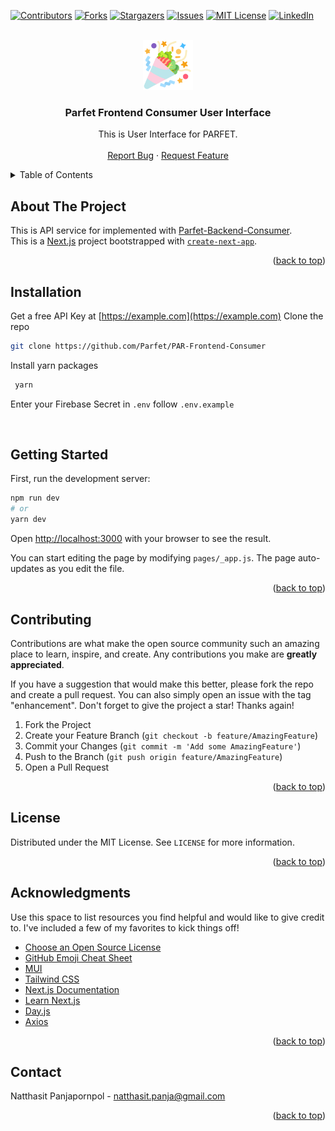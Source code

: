 <div id="top"></div>
<!--
*** Thanks for checking out the Best-README-Template. If you have a suggestion
*** that would make this better, please fork the repo and create a pull request
*** or simply open an issue with the tag "enhancement".
*** Don't forget to give the project a star!
*** Thanks again! Now go create something AMAZING! :D
-->



<!-- PROJECT SHIELDS -->
<!--
*** I'm using markdown "reference style" links for readability.
*** Reference links are enclosed in brackets [ ] instead of parentheses ( ).
*** See the bottom of this document for the declaration of the reference variables
*** for contributors-url, forks-url, etc. This is an optional, concise syntax you may use.
*** https://www.markdownguide.org/basic-syntax/#reference-style-links
-->
[![Contributors][contributors-shield]][contributors-url]
[![Forks][forks-shield]][forks-url]
[![Stargazers][stars-shield]][stars-url]
[![Issues][issues-shield]][issues-url]
[![MIT License][license-shield]][license-url]
[![LinkedIn][linkedin-shield]][linkedin-url]

<!-- PROJECT LOGO -->
<br />
<div align="center">
  <a href="https://github.com/Parfet/PAR-Backend-Consumer">
    <img src="https://github.com/Parfet/PAR-Frontend-Consumer/blob/main/public/images/logo_parfet_512.png" alt="PARFET Logo" width="80" height="80">
  </a>

  <h3 align="center">Parfet Frontend Consumer User Interface</h3>

  <p align="center">
    This is User Interface for PARFET.
    <br />
    <br />
    <a href="https://github.com/Parfet/PAR-Backend-Consumer/issues">Report Bug</a>
    ·
    <a href="https://github.com/Parfet/PAR-Backend-Consumer/issues">Request Feature</a>
  </p>
</div>

<!-- TABLE OF CONTENTS -->
<details>
  <summary>Table of Contents</summary>
  <ol>
    <li>
      <a href="#about-the-project">About The Project</a>
    </li>
    <li>
      <a href="#installation">Installation</a>
      <a href="#getting-started">Getting Started</a>
    </li>
    <li><a href="#contributing">Contributing</a></li>
    <li><a href="#license">License</a></li>
    <li><a href="#acknowledgments">Acknowledgments</a></li>
    <li><a href="#contact">Contact</a></li>
  </ol>
</details>

<!-- ABOUT THE PROJECT -->
## About The Project

This is API service for implemented with [Parfet-Backend-Consumer](https://github.com/Parfet/PAR-Backend-Consumer). <br />
This is a [Next.js](https://nextjs.org/) project bootstrapped with [`create-next-app`](https://github.com/vercel/next.js/tree/canary/packages/create-next-app).

<p align="right">(<a href="#top">back to top</a>)</p>

## Installation

Get a free API Key at [https://example.com](https://example.com)
Clone the repo
   ```sh
   git clone https://github.com/Parfet/PAR-Frontend-Consumer
   ```
Install yarn packages
   ```sh
    yarn
   ```
Enter your Firebase Secret in `.env` follow `.env.example`

<br>

## Getting Started

First, run the development server:

```bash
npm run dev
# or
yarn dev
```

Open [http://localhost:3000](http://localhost:3000) with your browser to see the result.

You can start editing the page by modifying `pages/_app.js`. The page auto-updates as you edit the file.

<p align="right">(<a href="#top">back to top</a>)</p>

<!-- CONTRIBUTING -->
## Contributing

Contributions are what make the open source community such an amazing place to learn, inspire, and create. Any contributions you make are **greatly appreciated**.

If you have a suggestion that would make this better, please fork the repo and create a pull request. You can also simply open an issue with the tag "enhancement".
Don't forget to give the project a star! Thanks again!

1. Fork the Project
2. Create your Feature Branch (`git checkout -b feature/AmazingFeature`)
3. Commit your Changes (`git commit -m 'Add some AmazingFeature'`)
4. Push to the Branch (`git push origin feature/AmazingFeature`)
5. Open a Pull Request

<p align="right">(<a href="#top">back to top</a>)</p>

<!-- LICENSE -->
## License

Distributed under the MIT License. See `LICENSE` for more information.

<p align="right">(<a href="#top">back to top</a>)</p>

<!-- ACKNOWLEDGMENTS -->
## Acknowledgments

Use this space to list resources you find helpful and would like to give credit to. I've included a few of my favorites to kick things off!

* [Choose an Open Source License](https://choosealicense.com)
* [GitHub Emoji Cheat Sheet](https://www.webpagefx.com/tools/emoji-cheat-sheet)
* [MUI](https://mui.com/)
* [Tailwind CSS](https://tailwindcss.com/)
* [Next.js Documentation](https://nextjs.org/docs)
* [Learn Next.js](https://nextjs.org/learn)
* [Day.js](https://day.js.org/)
* [Axios](https://github.com/axios/axios)

<p align="right">(<a href="#top">back to top</a>)</p>

<!-- CONTACT -->
## Contact

Natthasit Panjapornpol - natthasit.panja@gmail.com

<p align="right">(<a href="#top">back to top</a>)</p>

<!-- MARKDOWN LINKS & IMAGES -->
<!-- https://www.markdownguide.org/basic-syntax/#reference-style-links -->
[contributors-shield]: https://img.shields.io/github/contributors/parfet/PAR-Frontend-Consumer.svg?style=for-the-badge
[contributors-url]: https://github.com/parfet/PAR-Frontend-Consumer/graphs/contributors
[forks-shield]: https://img.shields.io/github/forks/parfet/PAR-Frontend-Consumer.svg?style=for-the-badge
[forks-url]: https://github.com/parfet/PAR-Frontend-Consumer/network/members
[stars-shield]: https://img.shields.io/github/stars/parfet/PAR-Frontend-Consumer.svg?style=for-the-badge
[stars-url]: https://github.com/parfet/PAR-Frontend-Consumer/stargazers
[issues-shield]: https://img.shields.io/github/issues/parfet/PAR-Frontend-Consumer.svg?style=for-the-badge
[issues-url]: https://github.com/parfet/PAR-Frontend-Consumer/issues
[license-shield]: https://img.shields.io/github/license/parfet/PAR-Frontend-Consumer.svg?style=for-the-badge
[license-url]: https://github.com/parfet/PAR-Frontend-Consumer/blob/main/LICENSE
[linkedin-shield]: https://img.shields.io/badge/-LinkedIn-black.svg?style=for-the-badge&logo=linkedin&colorB=555
[linkedin-url]: www.linkedin.com/in/natthasit-panjapornpol/